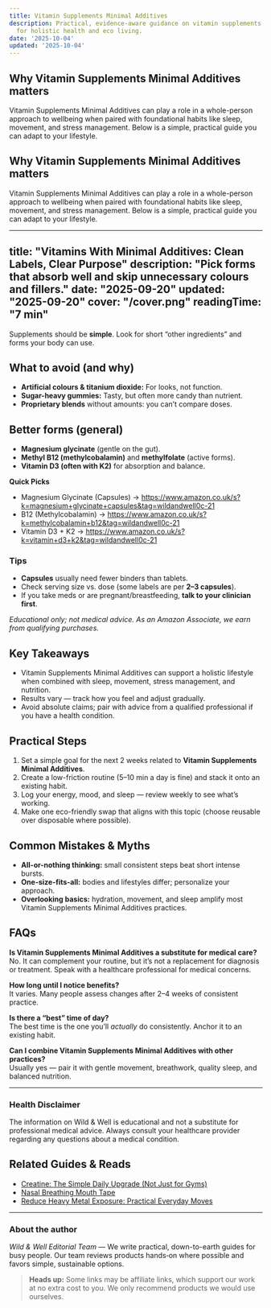 ```yaml
---
title: Vitamin Supplements Minimal Additives
description: Practical, evidence-aware guidance on vitamin supplements minimal additives
  for holistic health and eco living.
date: '2025-10-04'
updated: '2025-10-04'
---
```


## Why Vitamin Supplements Minimal Additives matters
Vitamin Supplements Minimal Additives can play a role in a whole-person approach to wellbeing when paired with foundational habits like sleep, movement, and stress management. Below is a simple, practical guide you can adapt to your lifestyle.

## Why Vitamin Supplements Minimal Additives matters
Vitamin Supplements Minimal Additives can play a role in a whole-person approach to wellbeing when paired with foundational habits like sleep, movement, and stress management. Below is a simple, practical guide you can adapt to your lifestyle.

<!-- /content/guides/vitamin-supplements-minimal-additives.md -->
---
title: "Vitamins With Minimal Additives: Clean Labels, Clear Purpose"
description: "Pick forms that absorb well and skip unnecessary colours and fillers."
date: "2025-09-20"
updated: "2025-09-20"
cover: "/cover.png"
readingTime: "7 min"
---

Supplements should be **simple**. Look for short “other ingredients” and forms your body can use.

## What to avoid (and why)
- **Artificial colours & titanium dioxide:** For looks, not function.
- **Sugar-heavy gummies:** Tasty, but often more candy than nutrient.
- **Proprietary blends** without amounts: you can’t compare doses.

## Better forms (general)
- **Magnesium glycinate** (gentle on the gut).
- **Methyl B12 (methylcobalamin)** and **methylfolate** (active forms).
- **Vitamin D3 (often with K2)** for absorption and balance.

**Quick Picks**
- Magnesium Glycinate (Capsules) → <https://www.amazon.co.uk/s?k=magnesium+glycinate+capsules&tag=wildandwell0c-21>
- B12 (Methylcobalamin) → <https://www.amazon.co.uk/s?k=methylcobalamin+b12&tag=wildandwell0c-21>
- Vitamin D3 + K2 → <https://www.amazon.co.uk/s?k=vitamin+d3+k2&tag=wildandwell0c-21>

### Tips
- **Capsules** usually need fewer binders than tablets.
- Check serving size vs. dose (some labels are per **2–3 capsules**).
- If you take meds or are pregnant/breastfeeding, **talk to your clinician first**.

*Educational only; not medical advice. As an Amazon Associate, we earn from qualifying purchases.*

## Key Takeaways
- Vitamin Supplements Minimal Additives can support a holistic lifestyle when combined with sleep, movement, stress management, and nutrition.
- Results vary — track how you feel and adjust gradually.
- Avoid absolute claims; pair with advice from a qualified professional if you have a health condition.


## Practical Steps
1. Set a simple goal for the next 2 weeks related to **Vitamin Supplements Minimal Additives**.
2. Create a low-friction routine (5–10 min a day is fine) and stack it onto an existing habit.
3. Log your energy, mood, and sleep — review weekly to see what’s working.
4. Make one eco-friendly swap that aligns with this topic (choose reusable over disposable where possible).


## Common Mistakes & Myths
- **All-or-nothing thinking:** small consistent steps beat short intense bursts.
- **One-size-fits-all:** bodies and lifestyles differ; personalize your approach.
- **Overlooking basics:** hydration, movement, and sleep amplify most Vitamin Supplements Minimal Additives practices.


## FAQs
**Is Vitamin Supplements Minimal Additives a substitute for medical care?**  
No. It can complement your routine, but it’s not a replacement for diagnosis or treatment. Speak with a healthcare professional for medical concerns.

**How long until I notice benefits?**  
It varies. Many people assess changes after 2–4 weeks of consistent practice.

**Is there a “best” time of day?**  
The best time is the one you’ll *actually* do consistently. Anchor it to an existing habit.

**Can I combine Vitamin Supplements Minimal Additives with other practices?**  
Usually yes — pair it with gentle movement, breathwork, quality sleep, and balanced nutrition.


---

### Health Disclaimer
The information on Wild & Well is educational and not a substitute for professional medical advice. Always consult your healthcare provider regarding any questions about a medical condition.


## Related Guides & Reads
- [Creatine: The Simple Daily Upgrade (Not Just for Gyms)](creatine-everyday-essentials.md)
- [Nasal Breathing Mouth Tape](nasal-breathing-mouth-tape.md)
- [Reduce Heavy Metal Exposure: Practical Everyday Moves](reduce-heavy-metal-exposure.md)

---

### About the author
*Wild & Well Editorial Team* — We write practical, down-to-earth guides for busy people. Our team reviews products hands‑on where possible and favors simple, sustainable options.

> **Heads up:** Some links may be affiliate links, which support our work at no extra cost to you. We only recommend products we would use ourselves.
